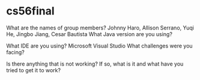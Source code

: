 # cs56final
What are the names of group members?
Johnny Haro, Allison Serrano, Yuqi He, Jingbo Jiang, Cesar Bautista
What Java version are you using?

What IDE are you using?
Microsoft Visual Studio
What challenges were you facing?

Is there anything that is not working? If so, what is it and what have you tried to get it to work?

